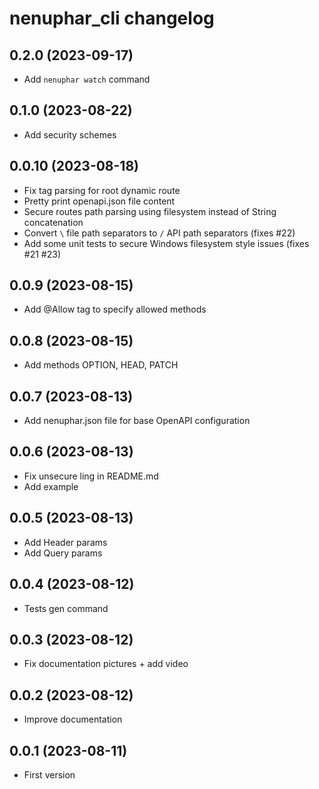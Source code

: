 # nenuphar_cli changelog

## 0.2.0 (2023-09-17)

* Add `nenuphar watch` command

## 0.1.0 (2023-08-22)

* Add security schemes

## 0.0.10 (2023-08-18)

* Fix tag parsing for root dynamic route
* Pretty print openapi.json file content
* Secure routes path parsing using filesystem instead of String concatenation
* Convert `\` file path separators to `/` API path separators (fixes #22)
* Add some unit tests to secure Windows filesystem style issues (fixes #21 #23)

## 0.0.9 (2023-08-15)

* Add @Allow tag to specify allowed methods

## 0.0.8 (2023-08-15)

* Add methods OPTION, HEAD, PATCH

## 0.0.7 (2023-08-13)

* Add nenuphar.json file for base OpenAPI configuration

## 0.0.6 (2023-08-13)

* Fix unsecure ling in README.md
* Add example

## 0.0.5 (2023-08-13)

* Add Header params
* Add Query params

## 0.0.4 (2023-08-12)

* Tests gen command

## 0.0.3 (2023-08-12)

* Fix documentation pictures + add video

## 0.0.2 (2023-08-12)

* Improve documentation

## 0.0.1 (2023-08-11)

* First version